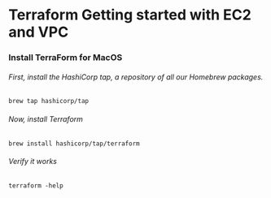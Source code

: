 # Terraform Getting started with EC2 and VPC


### Install TerraForm for MacOS

###### First, install the HashiCorp tap, a repository of all our Homebrew packages.
```
brew tap hashicorp/tap
```

###### Now, install Terraform

```
brew install hashicorp/tap/terraform
```


###### Verify it works
```
terraform -help
```

